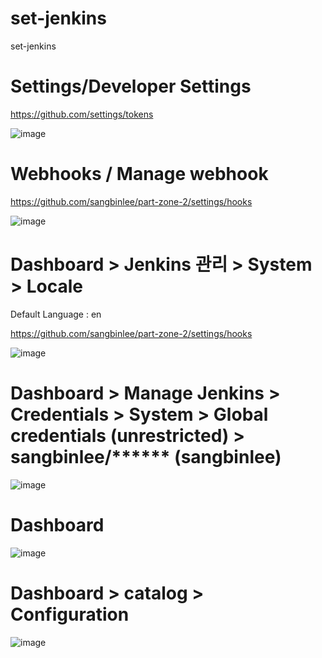 # set-jenkins
set-jenkins



# Settings/Developer Settings

  https://github.com/settings/tokens


![image](https://github.com/sangbinlee/set-jenkins/assets/4024414/7bfd946a-04bf-449b-808a-f2aa17502e47)





# Webhooks / Manage webhook
  https://github.com/sangbinlee/part-zone-2/settings/hooks

![image](https://github.com/sangbinlee/set-jenkins/assets/4024414/0c595035-6ea0-45ca-8ada-8d8fc9afa0af)











# Dashboard > Jenkins 관리 > System > Locale

Default Language : en

https://github.com/sangbinlee/part-zone-2/settings/hooks




![image](https://github.com/sangbinlee/set-jenkins/assets/4024414/77b51bc8-b256-42e8-bd75-0e7860d457a8)










# Dashboard > Manage Jenkins > Credentials > System >  Global credentials (unrestricted) > sangbinlee/****** (sangbinlee)




![image](https://github.com/sangbinlee/set-jenkins/assets/4024414/d74728f2-60bd-448f-9e55-f9dbec82cabd)













# Dashboard

![image](https://github.com/sangbinlee/set-jenkins/assets/4024414/808c4760-8105-4ba2-a30c-3dec33a119cc)


# Dashboard > catalog > Configuration

![image](https://github.com/sangbinlee/set-jenkins/assets/4024414/76e4c28e-3683-45de-9c8c-b36ee4863310)
















#
#
#
#
#
#
#
#
#
#
#
#
#
#
#
#
#
#
#
#
#
#
#
#
#
#
#
#
#
#
#
#
#
#
#
#
#
#
#
#
#
#
#
#
#
#
#
#
#
#
#
#
#
#
#
#
#
#
#
#
#
#
#
#
